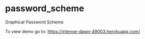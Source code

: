 # password_scheme
Graphical Password Scheme 

To view demo go to: https://intense-dawn-49003.herokuapp.com/
